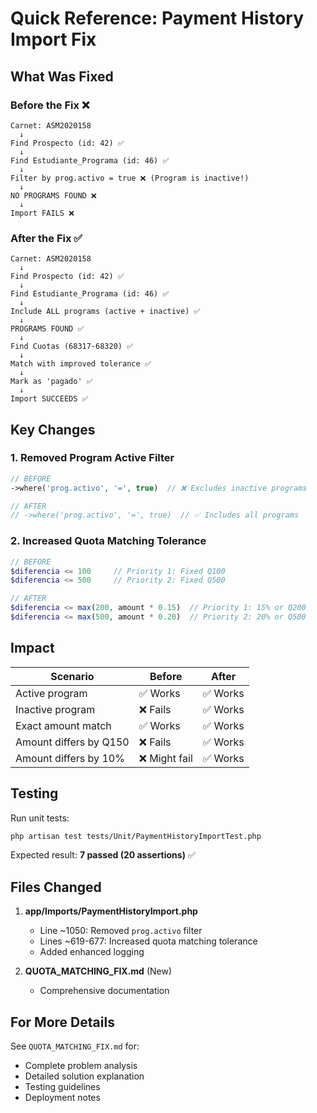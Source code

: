 # Quick Reference: Payment History Import Fix

## What Was Fixed

### Before the Fix ❌
```
Carnet: ASM2020158
  ↓
Find Prospecto (id: 42) ✅
  ↓
Find Estudiante_Programa (id: 46) ✅
  ↓
Filter by prog.activo = true ❌ (Program is inactive!)
  ↓
NO PROGRAMS FOUND ❌
  ↓
Import FAILS ❌
```

### After the Fix ✅
```
Carnet: ASM2020158
  ↓
Find Prospecto (id: 42) ✅
  ↓
Find Estudiante_Programa (id: 46) ✅
  ↓
Include ALL programs (active + inactive) ✅
  ↓
PROGRAMS FOUND ✅
  ↓
Find Cuotas (68317-68320) ✅
  ↓
Match with improved tolerance ✅
  ↓
Mark as 'pagado' ✅
  ↓
Import SUCCEEDS ✅
```

## Key Changes

### 1. Removed Program Active Filter
```php
// BEFORE
->where('prog.activo', '=', true)  // ❌ Excludes inactive programs

// AFTER
// ->where('prog.activo', '=', true)  // ✅ Includes all programs
```

### 2. Increased Quota Matching Tolerance
```php
// BEFORE
$diferencia <= 100     // Priority 1: Fixed Q100
$diferencia <= 500     // Priority 2: Fixed Q500

// AFTER
$diferencia <= max(200, amount * 0.15)  // Priority 1: 15% or Q200
$diferencia <= max(500, amount * 0.20)  // Priority 2: 20% or Q500
```

## Impact

| Scenario | Before | After |
|----------|--------|-------|
| Active program | ✅ Works | ✅ Works |
| Inactive program | ❌ Fails | ✅ Works |
| Exact amount match | ✅ Works | ✅ Works |
| Amount differs by Q150 | ❌ Fails | ✅ Works |
| Amount differs by 10% | ❌ Might fail | ✅ Works |

## Testing

Run unit tests:
```bash
php artisan test tests/Unit/PaymentHistoryImportTest.php
```

Expected result: **7 passed (20 assertions)** ✅

## Files Changed

1. **app/Imports/PaymentHistoryImport.php**
   - Line ~1050: Removed `prog.activo` filter
   - Lines ~619-677: Increased quota matching tolerance
   - Added enhanced logging

2. **QUOTA_MATCHING_FIX.md** (New)
   - Comprehensive documentation

## For More Details

See `QUOTA_MATCHING_FIX.md` for:
- Complete problem analysis
- Detailed solution explanation
- Testing guidelines
- Deployment notes
